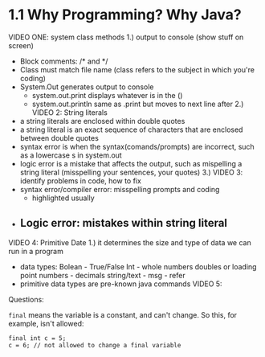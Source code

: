 # 1.1 Why Programming? Why Java? 


VIDEO ONE: system class methods
1.) output to console (show stuff on screen)
- Block comments: /* and */
- Class must match file name (class refers to the subject in which you're coding)
- System.Out generates output to console
    - system.out.print displays whatever is in the ()
    - system.out.println same as .print but moves to next line after
2.) VIDEO 2: String literals
- a string literals are enclosed within double quotes
- a string literal is an exact sequence of characters that are enclosed between double quotes
- syntax error is when the syntax(comands/prompts) are incorrect, such as a lowercase s in system.out
- logic error is a mistake that affects the output, such as mispelling a string literal (misspelling your sentences, your quotes)
3.) VIDEO 3: identify problems in code, how to fix
- syntax error/compiler error: misspelling prompts and coding
    - highlighted usually
- Logic error: mistakes within string literal
    - 
VIDEO 4: Primitive Date
1.) it determines the size and type of data we can run in a program
- data types: 
    Bolean - True/False
    Int - whole numbers
    doubles or loading point numbers - decimals
    string/text - msg - refer
- primitive data types are pre-known java commands
VIDEO 5:


Questions:

`final` means the variable is a constant, and can't change. So this, for example, isn't allowed:

```
final int c = 5;
c = 6; // not allowed to change a final variable
```
